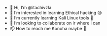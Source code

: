 - 👋 Hi, I’m @itachivzla
- 👀 I’m interested in learning Ethical hacking 😍
- 🌱 I’m currently learning Kali Linux tools 🥳
- 💞️ I’m looking to collaborate on ir where i can
- 📫 How to reach me Konoha maybe 🤣

<!---
itachivzla/itachivzla is a ✨ special ✨ repository because its `README.md` (this file) appears on your GitHub profile.
You can click the Preview link to take a look at your changes.
--->

